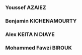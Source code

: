 ### Youssef AZAIEZ

### Benjamin KICHENAMOURTY

### Alex KEITA N DIAYE

### Mohammed Fawzi BIROUK


